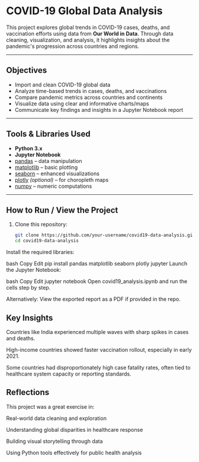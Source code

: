 #  COVID-19 Global Data Analysis

This project explores global trends in COVID-19 cases, deaths, and vaccination efforts using data from **Our World in Data**. Through data cleaning, visualization, and analysis, it highlights insights about the pandemic's progression across countries and regions.

---

## Objectives

- Import and clean COVID-19 global data
- Analyze time-based trends in cases, deaths, and vaccinations
- Compare pandemic metrics across countries and continents
- Visualize data using clear and informative charts/maps
- Communicate key findings and insights in a Jupyter Notebook report

---

## Tools & Libraries Used

- **Python 3.x**
- **Jupyter Notebook**
- [pandas](https://pandas.pydata.org/) – data manipulation
- [matplotlib](https://matplotlib.org/) – basic plotting
- [seaborn](https://seaborn.pydata.org/) – enhanced visualizations
- [plotly](https://plotly.com/python/) *(optional)* – for choropleth maps
- [numpy](https://numpy.org/) – numeric computations

---

## How to Run / View the Project

1. Clone this repository:
   ```bash
   git clone https://github.com/your-username/covid19-data-analysis.git
   cd covid19-data-analysis
Install the required libraries:

bash
Copy
Edit
pip install pandas matplotlib seaborn plotly jupyter
Launch the Jupyter Notebook:

bash
Copy
Edit
jupyter notebook
Open covid19_analysis.ipynb and run the cells step by step.

Alternatively: View the exported report as a PDF if provided in the repo.

## Key Insights
Countries like India experienced multiple waves with sharp spikes in cases and deaths.

High-income countries showed faster vaccination rollout, especially in early 2021.

Some countries had disproportionately high case fatality rates, often tied to healthcare system capacity or reporting standards.

## Reflections
This project was a great exercise in:

Real-world data cleaning and exploration

Understanding global disparities in healthcare response

Building visual storytelling through data

Using Python tools effectively for public health analysis